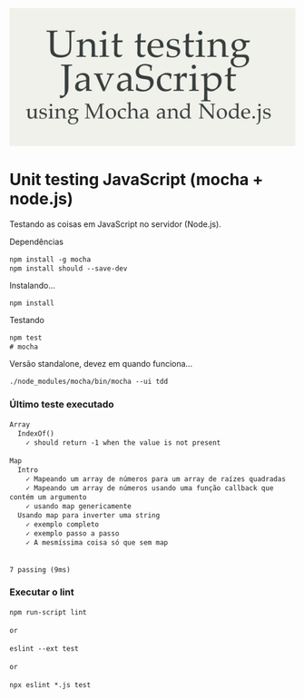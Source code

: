 ![era para aparecer uma imagem tio](unit-testing-javascript-using-mocha-and-node.jpg)

# Unit testing JavaScript (mocha + node.js) 

Testando as coisas em JavaScript no servidor (Node.js).

Dependências

    npm install -g mocha
    npm install should --save-dev

Instalando...

    npm install

Testando

    npm test
    # mocha


Versão standalone, devez em quando funciona...

    ./node_modules/mocha/bin/mocha --ui tdd


### Último teste executado

    Array
      IndexOf()
        ✓ should return -1 when the value is not present

    Map
      Intro
        ✓ Mapeando um array de números para um array de raízes quadradas
        ✓ Mapeando um array de números usando uma função callback que contém um argumento
        ✓ usando map genericamente
      Usando map para inverter uma string
        ✓ exemplo completo
        ✓ exemplo passo a passo
        ✓ A mesmíssima coisa só que sem map


    7 passing (9ms)

### Executar o lint

    npm run-script lint

    or

    eslint --ext test

    or 

    npx eslint *.js test
